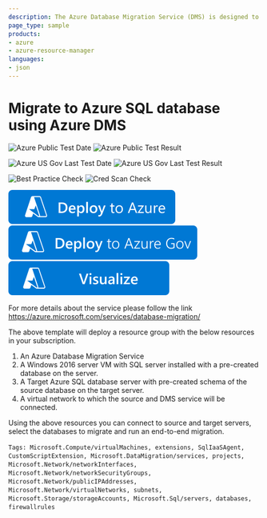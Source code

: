 ```yaml
---
description: The Azure Database Migration Service (DMS) is designed to streamline the process of migrating on-premises databases to Azure. DMS will simplify the migration of existing on-premises SQL Server and Oracle databases to Azure SQL Database, Azure SQL Managed Instance or Microsoft SQL Server in an Azure Virtual Machine. This template would deploy an instance of Azure Database Migration service, an Azure VM with SQL server installed on it which will act as a Source server with pre created database on it and a Target Azure SQL DB server which will have a pre-created schema of the database to be migrated from Source to Target server. The template will also deploy the required resources like NIC, vnet etc for supporting the Source VM, DMS service and Target server.
page_type: sample
products:
- azure
- azure-resource-manager
languages:
- json
---
```

# Migrate to Azure SQL database using Azure DMS

![Azure Public Test Date](https://azurequickstartsservice.blob.core.windows.net/badges/quickstarts/microsoft.datamigration/azure-database-migration-service/PublicLastTestDate.svg)
![Azure Public Test Result](https://azurequickstartsservice.blob.core.windows.net/badges/quickstarts/microsoft.datamigration/azure-database-migration-service/PublicDeployment.svg)

![Azure US Gov Last Test Date](https://azurequickstartsservice.blob.core.windows.net/badges/quickstarts/microsoft.datamigration/azure-database-migration-service/FairfaxLastTestDate.svg)
![Azure US Gov Last Test Result](https://azurequickstartsservice.blob.core.windows.net/badges/quickstarts/microsoft.datamigration/azure-database-migration-service/FairfaxDeployment.svg)

![Best Practice Check](https://azurequickstartsservice.blob.core.windows.net/badges/quickstarts/microsoft.datamigration/azure-database-migration-service/BestPracticeResult.svg)
![Cred Scan Check](https://azurequickstartsservice.blob.core.windows.net/badges/quickstarts/microsoft.datamigration/azure-database-migration-service/CredScanResult.svg)

[![Deploy To Azure](https://raw.githubusercontent.com/Azure/azure-quickstart-templates/master/1-CONTRIBUTION-GUIDE/images/deploytoazure.svg?sanitize=true)](https://portal.azure.com/#create/Microsoft.Template/uri/https%3A%2F%2Fraw.githubusercontent.com%2FAzure%2Fazure-quickstart-templates%2Fmaster%2Fquickstarts%2Fmicrosoft.datamigration%2Fazure-database-migration-service%2Fazuredeploy.json)
[![Deploy To Azure US Gov](https://raw.githubusercontent.com/Azure/azure-quickstart-templates/master/1-CONTRIBUTION-GUIDE/images/deploytoazuregov.svg?sanitize=true)](https://portal.azure.us/#create/Microsoft.Template/uri/https%3A%2F%2Fraw.githubusercontent.com%2FAzure%2Fazure-quickstart-templates%2Fmaster%2Fquickstarts%2Fmicrosoft.datamigration%2Fazure-database-migration-service%2Fazuredeploy.json)
[![Visualize](https://raw.githubusercontent.com/Azure/azure-quickstart-templates/master/1-CONTRIBUTION-GUIDE/images/visualizebutton.svg?sanitize=true)](http://armviz.io/#/?load=https%3A%2F%2Fraw.githubusercontent.com%2FAzure%2Fazure-quickstart-templates%2Fmaster%2Fquickstarts%2Fmicrosoft.datamigration%2Fazure-database-migration-service%2Fazuredeploy.json)

For more details about the service please follow the link https://azure.microsoft.com/services/database-migration/

The above template will deploy a resource group with the below resources in your subscription.
1) An Azure Database Migration Service
2) A Windows 2016 server VM with SQL server installed with a pre-created database on the server.
3) A Target Azure SQL database server with pre-created schema of the source database on the target server.
4) A virtual network to which the source and DMS service will be connected.

Using the above resources you can connect to source and target servers, select the databases to migrate and run an end-to-end migration.

`Tags: Microsoft.Compute/virtualMachines, extensions, SqlIaaSAgent, CustomScriptExtension, Microsoft.DataMigration/services, projects, Microsoft.Network/networkInterfaces, Microsoft.Network/networkSecurityGroups, Microsoft.Network/publicIPAddresses, Microsoft.Network/virtualNetworks, subnets, Microsoft.Storage/storageAccounts, Microsoft.Sql/servers, databases, firewallrules`
